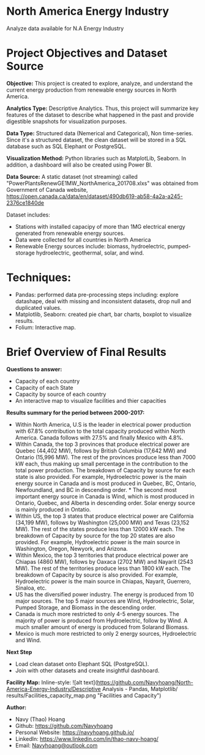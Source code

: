 # North America Energy Industry
 Analyze data available for N.A Energy Industry

# Project Objectives and Dataset Source

**Objective:** This project is created to explore, analyze, and understand the current energy production from renewable energy sources in North America.

**Analytics Type:** Descriptive Analytics. Thus, this project will summarize key features of the dataset to describe what happened in the past and provide digestible snapshots for visualization purposes.

**Data Type:** Structured data (Nemerical and Categorical), Non time-series. Since it's a structured dataset, the clean dataset will be stored in a SQL database such as SQL Elephant or PostgreSQL.

**Visualization Method:** Python libraries such as MatplotLib, Seaborn. In addition, a dashboard will also be created using Power BI.

**Data Source:** A static dataset (not streaming) called "PowerPlantsRenewGE1MW_NorthAmerica_201708.xlxs" was obtained from Government of Canada website, https://open.canada.ca/data/en/dataset/490db619-ab58-4a2a-a245-2376ce1840de

Dataset includes:

*   Stations with installed capacipy of more than 1MG electrical energy generated from renewable energy sources.
*   Data were collected for all countries in North America
*   Renewable Energy sources include: biomass, hydroelectric, pumped-storage hydroelectric, geothermal, solar, and wind.

# Techniques:

* Pandas: performed data pre-processing steps including: explore datashape, deal with missing and inconsistent datasets, drop null and duplicated values.
* Matplotlib, Seaborn: created pie chart, bar charts, boxplot to visualize results.
* Folium: Interactive map. 


# Brief Overview of Final Results

**Questions to answer:**

* Capacity of each country
* Capacity of each State
* Capacity by source of each country
* An interactive map to visualize facilities and thier capacities

**Results summary for the period between 2000-2017:**

* Within North America, U.S is the leader in electrical power production with 67.8% contribution to the total capacity produced within North America. Canada follows with 27.5% and finally Mexico with 4.8%.
* Within Canada, the top 3 provinces that produce electrical power are Quebec (44,402 MW), follows by British Columbia (17,642 MW) and Ontario (15,996 MW). The rest of the provinces produce less than 7000 kW each, thus making up small percentage in the contribution to the total power production. The breakdown of Capacity by source for each state is also provided. For example, Hydroelectric power is the main energy source in Canada and is most produced in Quebec, BC, Ontario, Newfoundland, and BC in descending order. * The second most important energy source in Canada is Wind, which is most produced in Ontario, Quebec, and Alberta in descending order. Solar energy source is mainly produced in Ontatio.
* Within US, the top 3 states that produce electrical power are California (34,199 MW), follows by Washington (25,000 MW) and Texas (23,152 MW). The rest of the states produce less than 12000 kW each. The breakdown of Capacity by source for the top 20 states are also provided. For example, Hydroelectric power is the main source in Washington, Oregon, Newyork, and Arizona.
* Within Mexico, the top 3 territories that produce electrical power are Chiapas (4860 MW), follows by Oaxaca (2702 MW) and Nayarit (2543 MW). The rest of the territories produce less than 1800 kW each. The breakdown of Capacity by source is also provided. For example, Hydroelectric power is the main source in Chiapas, Nayarit, Guerrero, Sinaloa, etc.
* US has the diversified power industry. The energy is produced from 10 major sources. The top 5 major sources are Wind, Hydroelectric, Solar, Pumped Storage, and Biomass in the descending order.
* Canada is much more restricted to only 4-5 energy sources. The majority of power is produced from Hydroelectric, follow by Wind. A much smaller amount of energy is produced from Solarand Biomass.
* Mexico is much more restricted to only 2 energy sources, Hydroelectric and Wind.

**Next Step**

* Load clean dataset onto Elephant SQL (PostgreSQL).
* Join with other datasets and create insightful dashboard.

**Facility Map:**
Inline-style: 
![alt text](https://github.com/Navyhoang/North-America-Energy-Industry/Descriptive Analysis - Pandas, Matplotlib/ results/Facilities_capacity_map.png "Facilities and Capacity")

**Author:**

* Navy (Thao) Hoang
* Github: https://github.com/Navyhoang
* Personal Website: https://navyhoang.github.io/
* LinkedIn: https://www.linkedin.com/in/thao-navy-hoang/
* Email: Navyhoang@outlook.com
